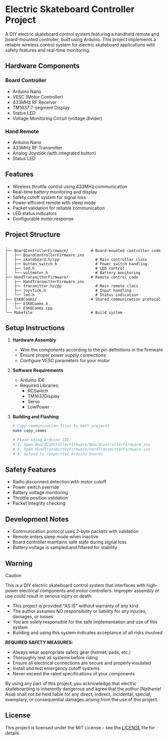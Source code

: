 # Electric Skateboard Controller Project

A DIY electric skateboard control system featuring a handheld remote and board-mounted controller, built using Arduino. This project implements a reliable wireless control system for electric skateboard applications with safety features and real-time monitoring.

## Hardware Components

### Board Controller
- Arduino Nano
- VESC (Motor Controller)
- 433MHz RF Receiver
- TM1637 7-segment Display
- Status LED
- Voltage Monitoring Circuit (voltage divider)

### Hand Remote
- Arduino Nano
- 433MHz RF Transmitter
- Analog Joystick (with integrated button)
- Status LED

## Features

- Wireless throttle control using 433MHz communication
- Real-time battery monitoring and display
- Safety cutoff system for signal loss
- Power-efficient remote with sleep mode
- Packet validation for reliable communication
- LED status indicators
- Configurable motor response

## Project Structure

```
.
├── BoardControllerFirmware/          # Board-mounted controller code
│   ├── BoardControllerFirmware.ino
│   ├── skateboard.h/cpp                # Main controller class
│   ├── button_switch.h                 # Power switch handling
│   ├── led.h                           # LED control
│   └── voltmeter.h                     # Battery monitoring
├── HandTransmitterFirmware/          # Remote control code
│   ├── HandTransmitterFirmware.ino
│   ├── transmitter.h/cpp               # Main remote class
│   ├── joystick.h                      # Input handling
│   └── led.h                           # Status indication
├── ESK8Comms/                        # Shared communication protocol
│   ├── ESK8Comms.h
│   └── ESK8Comms.cpp
└── Makefile                          # Build system
```

## Setup Instructions

1. **Hardware Assembly**
   - Wire the components according to the pin definitions in the firmware
   - Ensure proper power supply connections
   - Configure VESC parameters for your motor

2. **Software Requirements**
   - Arduino IDE
   - Required Libraries:
     - RCSwitch
     - TM1637Display
     - Servo
     - LowPower

3. **Building and Flashing**
   ```bash
   # Copy communication files to both projects
   make copy_comms

   # Flash using Arduino IDE:
   # 1. Open BoardControllerFirmware/BoardControllerFirmware.ino
   # 2. Open HandTransmitterFirmware/HandTransmitterFirmware.ino
   # 3. Upload to respective Arduino boards
   ```

## Safety Features

- Radio disconnect detection with motor cutoff
- Power switch override
- Battery voltage monitoring
- Throttle position validation
- Packet integrity checking

## Development Notes

- Communication protocol uses 2-byte packets with validation
- Remote enters sleep mode when inactive
- Board controller maintains safe state during signal loss
- Battery voltage is sampled and filtered for stability

## Warning

> [!CAUTION]
> This is a DIY electric skateboard control system that interfaces with high-power electrical components and motor controllers. Improper assembly or use could result in serious injury or death.
>
> - This project is provided "AS IS" without warranty of any kind
> - The author assumes NO responsibility or liability for any injuries, damages, or losses
> - You are solely responsible for the safe implementation and use of this system
> - Building and using this system indicates acceptance of all risks involved
>
> **REQUIRED SAFETY MEASURES:**
> - Always wear appropriate safety gear (helmet, pads, etc.)
> - Thoroughly test all systems before riding
> - Ensure all electrical connections are secure and properly insulated
> - Install and test emergency cutoff systems
> - Never exceed the rated specifications of your components
>
> By using any part of this project, you acknowledge that electric skateboarding is inherently dangerous and agree that the author (Nathaniel Asia) shall not be held liable for any direct, indirect, incidental, special, exemplary, or consequential damages arising from the use of this project.

## License

This project is licensed under the MIT License - see the [LICENSE](LICENSE) file for details.

